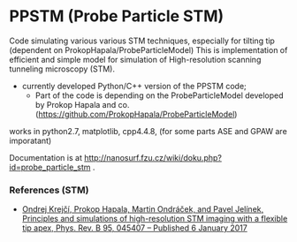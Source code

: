 # PPSTM (Probe Particle STM)
Code simulating various various STM techniques, especially for tilting tip (dependent on ProkopHapala/ProbeParticleModel)
This is implementation of efficient and simple model for simulation of High-resolution scanning tunneling microscopy (STM).

* currently developed Python/C++ version of the PPSTM code; 
  * Part of the code is depending on the ProbeParticleModel developed by Prokop Hapala and co. (https://github.com/ProkopHapala/ProbeParticleModel)

works in python2.7, matplotlib, cpp4.4.8, (for some parts ASE and GPAW are imporatant)

Documentation is at http://nanosurf.fzu.cz/wiki/doku.php?id=probe_particle_stm  .

### References (STM)
* [Ondrej Krejčí, Prokop Hapala, Martin Ondráček, and Pavel Jelínek, Principles and simulations of high-resolution STM imaging with a flexible tip apex, Phys. Rev. B 95, 045407 – Published 6 January 2017 ](https://journals.aps.org/prb/abstract/10.1103/PhysRevB.95.045407) 
